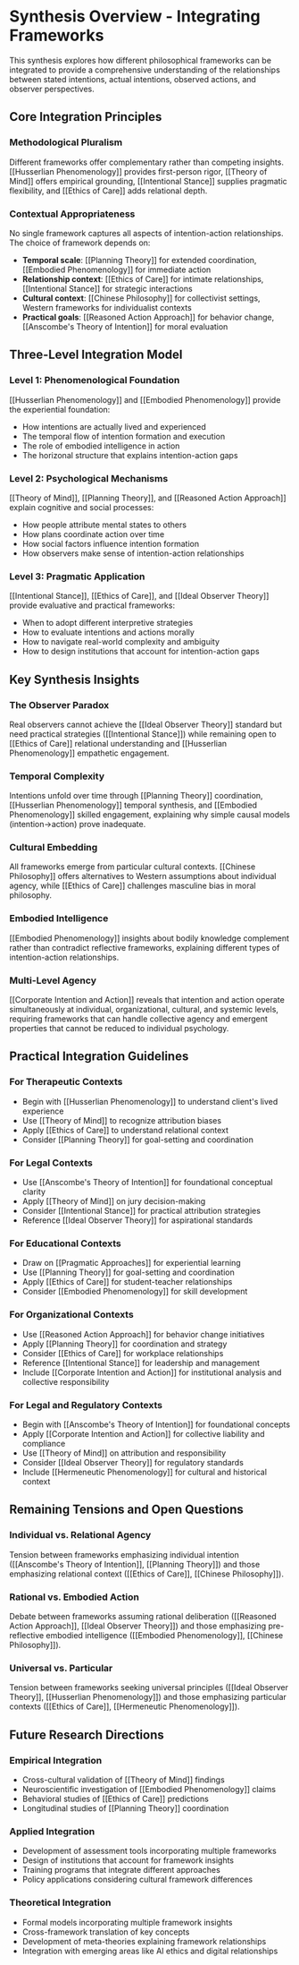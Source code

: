 # Synthesis Overview - Integrating Frameworks

This synthesis explores how different philosophical frameworks can be integrated to provide a comprehensive understanding of the relationships between stated intentions, actual intentions, observed actions, and observer perspectives.

## Core Integration Principles

### **Methodological Pluralism**
Different frameworks offer complementary rather than competing insights. [[Husserlian Phenomenology]] provides first-person rigor, [[Theory of Mind]] offers empirical grounding, [[Intentional Stance]] supplies pragmatic flexibility, and [[Ethics of Care]] adds relational depth.

### **Contextual Appropriateness**
No single framework captures all aspects of intention-action relationships. The choice of framework depends on:
- **Temporal scale**: [[Planning Theory]] for extended coordination, [[Embodied Phenomenology]] for immediate action
- **Relationship context**: [[Ethics of Care]] for intimate relationships, [[Intentional Stance]] for strategic interactions
- **Cultural context**: [[Chinese Philosophy]] for collectivist settings, Western frameworks for individualist contexts
- **Practical goals**: [[Reasoned Action Approach]] for behavior change, [[Anscombe's Theory of Intention]] for moral evaluation

## Three-Level Integration Model

### **Level 1: Phenomenological Foundation**
[[Husserlian Phenomenology]] and [[Embodied Phenomenology]] provide the experiential foundation:
- How intentions are actually lived and experienced
- The temporal flow of intention formation and execution
- The role of embodied intelligence in action
- The horizonal structure that explains intention-action gaps

### **Level 2: Psychological Mechanisms**
[[Theory of Mind]], [[Planning Theory]], and [[Reasoned Action Approach]] explain cognitive and social processes:
- How people attribute mental states to others
- How plans coordinate action over time
- How social factors influence intention formation
- How observers make sense of intention-action relationships

### **Level 3: Pragmatic Application**
[[Intentional Stance]], [[Ethics of Care]], and [[Ideal Observer Theory]] provide evaluative and practical frameworks:
- When to adopt different interpretive strategies
- How to evaluate intentions and actions morally
- How to navigate real-world complexity and ambiguity
- How to design institutions that account for intention-action gaps

## Key Synthesis Insights

### **The Observer Paradox**
Real observers cannot achieve the [[Ideal Observer Theory]] standard but need practical strategies ([[Intentional Stance]]) while remaining open to [[Ethics of Care]] relational understanding and [[Husserlian Phenomenology]] empathetic engagement.

### **Temporal Complexity**
Intentions unfold over time through [[Planning Theory]] coordination, [[Husserlian Phenomenology]] temporal synthesis, and [[Embodied Phenomenology]] skilled engagement, explaining why simple causal models (intention→action) prove inadequate.

### **Cultural Embedding**
All frameworks emerge from particular cultural contexts. [[Chinese Philosophy]] offers alternatives to Western assumptions about individual agency, while [[Ethics of Care]] challenges masculine bias in moral philosophy.

### **Embodied Intelligence**
[[Embodied Phenomenology]] insights about bodily knowledge complement rather than contradict reflective frameworks, explaining different types of intention-action relationships.

### **Multi-Level Agency**
[[Corporate Intention and Action]] reveals that intention and action operate simultaneously at individual, organizational, cultural, and systemic levels, requiring frameworks that can handle collective agency and emergent properties that cannot be reduced to individual psychology.

## Practical Integration Guidelines

### **For Therapeutic Contexts**
- Begin with [[Husserlian Phenomenology]] to understand client's lived experience
- Use [[Theory of Mind]] to recognize attribution biases
- Apply [[Ethics of Care]] to understand relational context
- Consider [[Planning Theory]] for goal-setting and coordination

### **For Legal Contexts**
- Use [[Anscombe's Theory of Intention]] for foundational conceptual clarity
- Apply [[Theory of Mind]] on jury decision-making
- Consider [[Intentional Stance]] for practical attribution strategies
- Reference [[Ideal Observer Theory]] for aspirational standards

### **For Educational Contexts**
- Draw on [[Pragmatic Approaches]] for experiential learning
- Use [[Planning Theory]] for goal-setting and coordination
- Apply [[Ethics of Care]] for student-teacher relationships
- Consider [[Embodied Phenomenology]] for skill development

### **For Organizational Contexts**
- Use [[Reasoned Action Approach]] for behavior change initiatives
- Apply [[Planning Theory]] for coordination and strategy
- Consider [[Ethics of Care]] for workplace relationships
- Reference [[Intentional Stance]] for leadership and management
- Include [[Corporate Intention and Action]] for institutional analysis and collective responsibility

### **For Legal and Regulatory Contexts**
- Begin with [[Anscombe's Theory of Intention]] for foundational concepts
- Apply [[Corporate Intention and Action]] for collective liability and compliance
- Use [[Theory of Mind]] on attribution and responsibility
- Consider [[Ideal Observer Theory]] for regulatory standards
- Include [[Hermeneutic Phenomenology]] for cultural and historical context

## Remaining Tensions and Open Questions

### **Individual vs. Relational Agency**
Tension between frameworks emphasizing individual intention ([[Anscombe's Theory of Intention]], [[Planning Theory]]) and those emphasizing relational context ([[Ethics of Care]], [[Chinese Philosophy]]).

### **Rational vs. Embodied Action**
Debate between frameworks assuming rational deliberation ([[Reasoned Action Approach]], [[Ideal Observer Theory]]) and those emphasizing pre-reflective embodied intelligence ([[Embodied Phenomenology]], [[Chinese Philosophy]]).

### **Universal vs. Particular**
Tension between frameworks seeking universal principles ([[Ideal Observer Theory]], [[Husserlian Phenomenology]]) and those emphasizing particular contexts ([[Ethics of Care]], [[Hermeneutic Phenomenology]]).

## Future Research Directions

### **Empirical Integration**
- Cross-cultural validation of [[Theory of Mind]] findings
- Neuroscientific investigation of [[Embodied Phenomenology]] claims
- Behavioral studies of [[Ethics of Care]] predictions
- Longitudinal studies of [[Planning Theory]] coordination

### **Applied Integration**
- Development of assessment tools incorporating multiple frameworks
- Design of institutions that account for framework insights
- Training programs that integrate different approaches
- Policy applications considering cultural framework differences

### **Theoretical Integration**
- Formal models incorporating multiple framework insights
- Cross-framework translation of key concepts
- Development of meta-theories explaining framework relationships
- Integration with emerging areas like AI ethics and digital relationships